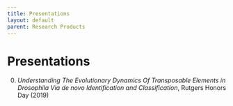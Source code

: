 ```yaml
---
title: Presentations
layout: default
parent: Research Products
---
```


# Presentations

<!-- RUTGERS -->
0. _Understanding The Evolutionary Dynamics Of Transposable Elements in Drosophila Via de novo Identification and Classification_, Rutgers Honors Day (2019)
